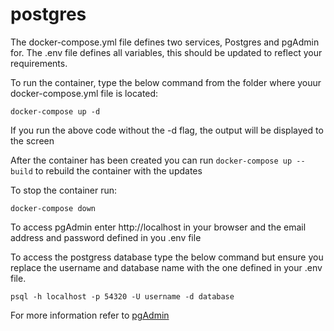 # postgres

The docker-compose.yml file defines two services, Postgres and pgAdmin for. The .env file defines all variables, this should be updated to reflect your requirements. 

To run the container, type the below command from the folder where youur docker-compose.yml file is located:

`docker-compose up -d`

If you run the above code without the -d flag, the output will be displayed to the screen

After the container has been created you can run `docker-compose up --build` to rebuild the container with the updates

To stop the container run:

`docker-compose down`

To access pgAdmin enter http://localhost in your browser and the email address and password defined in you .env file

To access the postgress database type the below command  but ensure you replace the username and database name with the one defined in your .env file.

`psql -h localhost -p 54320 -U username -d database`

For more information refer to [pgAdmin](https://www.pgadmin.org/docs/pgadmin4/4.13/container_deployment.html)


